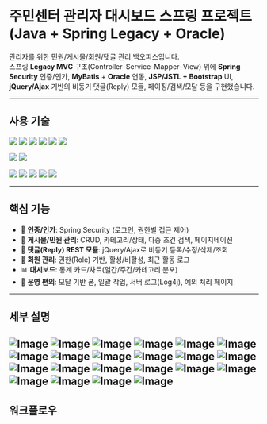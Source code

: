 # 주민센터 관리자 대시보드 스프링 프로젝트 (Java + Spring Legacy + Oracle)




관리자를 위한 민원/게시물/회원/댓글 관리 백오피스입니다.  
스프링 **Legacy MVC** 구조(Controller–Service–Mapper–View) 위에 **Spring Security** 인증/인가, **MyBatis** + **Oracle** 연동, **JSP/JSTL + Bootstrap** UI, **jQuery/Ajax** 기반의 비동기 댓글(Reply) 모듈, 페이징/검색/모달 등을 구현했습니다.

---

## 사용 기술
<p>
  <img src="https://img.shields.io/badge/HTML5-E34F26?style=flat-square&logo=html5&logoColor=fff"/>
  <img src="https://img.shields.io/badge/CSS3-1572B6?style=flat-square&logo=css3&logoColor=fff"/> 
  <img src="https://img.shields.io/badge/JavaScript-F7DF1E?style=flat-square&logo=JavaScript&logoColor=fff"/> 
  <img src="https://img.shields.io/badge/jQuery-0769AD?style=flat-square&logo=jQuery&logoColor=fff"/> 
  <img src="https://img.shields.io/badge/React-61DAFB?style=flat-square&logo=React&logoColor=fff"/>
  <img src="https://img.shields.io/badge/Spring-6DB33F?style=flat-square&logo=spring&logoColor=fff"/>
</p>
<p>
  <img src="https://img.shields.io/badge/Oracle-F80000?style=flat-square&logo=Oracle&logoColor=4479A1"/> 
  <img src="https://img.shields.io/badge/JAVA-8F0000?style=flat-square&logo=Java&logoColor=4479A1"/>
</p>
<p>
  <img src="https://img.shields.io/badge/Notion-ffffff?style=flat-square&logo=Notion&logoColor=black"/> 
  <img src="https://img.shields.io/badge/GitHub-gray?style=flat-square&logo=GitHub&logoColor=black"/> 
  <img src="https://img.shields.io/badge/Git-blue?style=flat-square&logo=Git&logoColor=F05032"/> 
  <img src="https://img.shields.io/badge/Visual Studio Code-007ACC?style=flat-square&logo=visualstudiocode&logoColor=#007ACC"/> 
  <img src="https://img.shields.io/badge/Eclipse IDE-2C2255?style=flat-square&logo=eclipseide&logoColor=#fff"/> 
</p>

---

## 핵심 기능
- 🔐 **인증/인가**: Spring Security (로그인, 권한별 접근 제어)
- 📄 **게시물/민원 관리**: CRUD, 카테고리/상태, 다중 조건 검색, 페이지네이션
- 💬 **댓글(Reply) REST 모듈**: jQuery/Ajax로 비동기 등록/수정/삭제/조회
- 👥 **회원 관리**: 권한(Role) 기반, 활성/비활성, 최근 활동 로그
- 📊 **대시보드**: 통계 카드/차트(일간/주간/카테고리 분포)
- 🧰 **운영 편의**: 모달 기반 폼, 일괄 작업, 서버 로그(Log4j), 예외 처리 페이지

---

## 세부 설명

![Image](https://github.com/user-attachments/assets/39d091ce-1244-49d2-8658-1fefdb285482)
![Image](https://github.com/user-attachments/assets/68350e24-7f82-41e3-b0ce-899f290c2cfd)
![Image](https://github.com/user-attachments/assets/376c840f-f5e6-4d71-bc50-866a351a0fdd)
![Image](https://github.com/user-attachments/assets/eac85e12-d23d-45db-aa89-bd717d98966c)
![Image](https://github.com/user-attachments/assets/0d194330-e6d8-4cd1-8474-c33cfa038042)
![Image](https://github.com/user-attachments/assets/114d0775-76b1-402c-966f-aa2dc04f5550)
![Image](https://github.com/user-attachments/assets/2a6ffd54-585e-4c36-8d68-14bebd288584)
![Image](https://github.com/user-attachments/assets/c0f4ce69-8ee5-466f-baad-a967e0e0f00d)
![Image](https://github.com/user-attachments/assets/51d01921-6e33-4cc4-b193-337ec56b3b4d)
![Image](https://github.com/user-attachments/assets/0dd342fe-ac9d-41f0-b7f9-62f7d8f30bdb)
![Image](https://github.com/user-attachments/assets/fba1394f-d4d0-4391-89c3-7ac28486a360)
![Image](https://github.com/user-attachments/assets/4d6e382b-67b9-4fa4-abf4-7584679676e3)
![Image](https://github.com/user-attachments/assets/13645df5-9c65-4f41-90df-6b7917bd7e0f)
![Image](https://github.com/user-attachments/assets/3fe240a8-f7e7-43f8-b57f-3bb515f7a412)
![Image](https://github.com/user-attachments/assets/7a189ac8-6f13-4c28-8e1c-429169bfa03e)
![Image](https://github.com/user-attachments/assets/52adf094-376f-497d-bd99-136ad20ff6f7)
![Image](https://github.com/user-attachments/assets/1c4f1ffe-70d5-4540-9cc7-e522f62d45da)
![Image](https://github.com/user-attachments/assets/638f3e11-6152-405e-90dc-a6f090470fcc)
![Image](https://github.com/user-attachments/assets/fe087a39-e957-40e1-bc2e-7a8a5098966b)
![Image](https://github.com/user-attachments/assets/dedd7c62-ec11-4bc8-95c8-56b4f0b12ed3)
![Image](https://github.com/user-attachments/assets/17261059-2970-455b-955f-ef91b529f75c)
![Image](https://github.com/user-attachments/assets/3a54f665-ce0b-4e2e-8783-3bf93a8ad92d)
---

## 워크플로우

